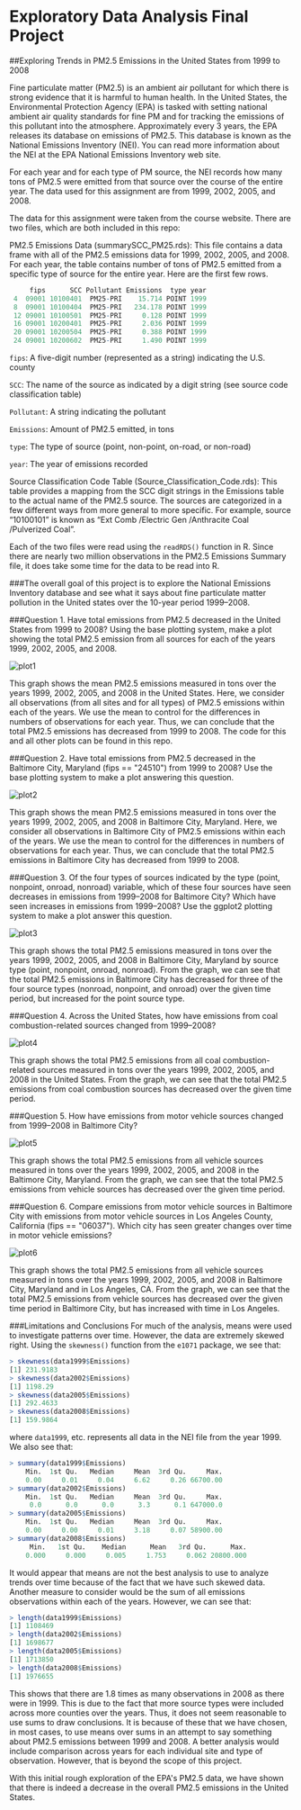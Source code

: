 # Exploratory Data Analysis Final Project
 
##Exploring Trends in PM2.5 Emissions in the United States from 1999 to 2008
 
 
Fine particulate matter (PM2.5) is an ambient air pollutant for which there is strong evidence that it is harmful to human health. In the United States, the Environmental Protection Agency (EPA) is tasked with setting national ambient air quality standards for fine PM and for tracking the emissions of this pollutant into the atmosphere. Approximately every 3 years, the EPA releases its database on emissions of PM2.5. This database is known as the National Emissions Inventory (NEI). You can read more information about the NEI at the EPA National Emissions Inventory web site.

For each year and for each type of PM source, the NEI records how many tons of PM2.5 were emitted from that source over the course of the entire year. The data used for this assignment are from 1999, 2002, 2005, and 2008.

The data for this assignment were taken from the course website. There are two files, which are both included in this repo:

PM2.5 Emissions Data (summarySCC_PM25.rds): This file contains a data frame with all of the PM2.5 emissions data for 1999, 2002, 2005, and 2008. For each year, the table contains number of tons of PM2.5 emitted from a specific type of source for the entire year. Here are the first few rows.

```R
     fips      SCC Pollutant Emissions  type year
 4  09001 10100401  PM25-PRI    15.714 POINT 1999
 8  09001 10100404  PM25-PRI   234.178 POINT 1999
 12 09001 10100501  PM25-PRI     0.128 POINT 1999
 16 09001 10200401  PM25-PRI     2.036 POINT 1999
 20 09001 10200504  PM25-PRI     0.388 POINT 1999
 24 09001 10200602  PM25-PRI     1.490 POINT 1999
```

`fips`: A five-digit number (represented as a string) indicating the U.S. county

`SCC`: The name of the source as indicated by a digit string (see source code classification table)

`Pollutant`: A string indicating the pollutant

`Emissions`: Amount of PM2.5 emitted, in tons

`type`: The type of source (point, non-point, on-road, or non-road)

`year`: The year of emissions recorded

Source Classification Code Table (Source_Classification_Code.rds): This table provides a mapping from the SCC digit strings in the Emissions table to the actual name of the PM2.5 source. The sources are categorized in a few different ways from more general to more specific. For example, source “10100101” is known as “Ext Comb /Electric Gen /Anthracite Coal /Pulverized Coal”.

Each of the two files were read using the `readRDS()` function in R. Since there are nearly two million observations in the PM2.5 Emissions Summary file, it does take some time for the data to be read into R. 

###The overall goal of this project is to explore the National Emissions Inventory database and see what it says about fine particulate matter pollution in the United states over the 10-year period 1999–2008. 

###Question 1. Have total emissions from PM2.5 decreased in the United States from 1999 to 2008? Using the base plotting system, make a plot showing the total PM2.5 emission from all sources for each of the years 1999, 2002, 2005, and 2008.

![plot1](https://github.com/carahubbell/ExploratoryDataAnalysisFinalProject/blob/master/plot1.png)

This graph shows the mean PM2.5 emissions measured in tons over the years 1999, 2002, 2005, and 2008 in the United States. Here, we consider all observations (from all sites and for all types) of PM2.5 emissions within each of the years. We use the mean to control for the differences in numbers of observations for each year. Thus, we can conclude that the total PM2.5 emissions has decreased from 1999 to 2008. The code for this and all other plots can be found in this repo.

###Question 2. Have total emissions from PM2.5 decreased in the Baltimore City, Maryland (fips == "24510") from 1999 to 2008? Use the base plotting system to make a plot answering this question.

![plot2](https://github.com/carahubbell/ExploratoryDataAnalysisFinalProject/blob/master/plot2.png)

This graph shows the mean PM2.5 emissions measured in tons over the years 1999, 2002, 2005, and 2008 in Baltimore City, Maryland. Here, we consider all observations in Baltimore City of PM2.5 emissions within each of the years. We use the mean to control for the differences in numbers of observations for each year. Thus, we can conclude that the total PM2.5 emissions in Baltimore City has decreased from 1999 to 2008.

###Question 3. Of the four types of sources indicated by the type (point, nonpoint, onroad, nonroad) variable, which of these four sources have seen decreases in emissions from 1999–2008 for Baltimore City? Which have seen increases in emissions from 1999–2008? Use the ggplot2 plotting system to make a plot answer this question.

![plot3](https://github.com/carahubbell/ExploratoryDataAnalysisFinalProject/blob/master/plot3.png)

This graph shows the total PM2.5 emissions measured in tons over the years 1999, 2002, 2005, and 2008 in Baltimore City, Maryland by source type (point, nonpoint, onroad, nonroad). From the graph, we can see that the total PM2.5 emissions in Baltimore City has decreased for three of the four source types (nonroad, nonpoint, and onroad) over the given time period, but increased for the point source type.

###Question 4. Across the United States, how have emissions from coal combustion-related sources changed from 1999–2008?

![plot4](https://github.com/carahubbell/ExploratoryDataAnalysisFinalProject/blob/master/plot4.png)

This graph shows the total PM2.5 emissions from all coal combustion-related sources measured in tons over the years 1999, 2002, 2005, and 2008 in the United States. From the graph, we can see that the total PM2.5 emissions from coal combustion sources has decreased over the given time period.

###Question 5. How have emissions from motor vehicle sources changed from 1999–2008 in Baltimore City?

![plot5](https://github.com/carahubbell/ExploratoryDataAnalysisFinalProject/blob/master/plot5.png)

This graph shows the total PM2.5 emissions from all vehicle sources measured in tons over the years 1999, 2002, 2005, and 2008 in the Baltimore City, Maryland. From the graph, we can see that the total PM2.5 emissions from vehicle sources has decreased over the given time period.

###Question 6. Compare emissions from motor vehicle sources in Baltimore City with emissions from motor vehicle sources in Los Angeles County, California (fips == "06037"). Which city has seen greater changes over time in motor vehicle emissions?

![plot6](https://github.com/carahubbell/ExploratoryDataAnalysisFinalProject/blob/master/plot6.png)

This graph shows the total PM2.5 emissions from all vehicle sources measured in tons over the years 1999, 2002, 2005, and 2008 in Baltimore City, Maryland and in Los Angeles, CA. From the graph, we can see that the total PM2.5 emissions from vehicle sources has decreased over the given time period in Baltimore City, but has increased with time in Los Angeles.

###Limitations and Conclusions 
For much of the analysis, means were used to investigate patterns over time. However, the data are extremely skewed right. Using the `skewness()` function from the `e1071` package, we see that:

```R
> skewness(data1999$Emissions)
[1] 231.9183
> skewness(data2002$Emissions)
[1] 1198.29
> skewness(data2005$Emissions)
[1] 292.4633
> skewness(data2008$Emissions)
[1] 159.9864
```
where `data1999`, etc. represents all data in the NEI file from the year 1999. We also see that:

```R
> summary(data1999$Emissions)
    Min.  1st Qu.   Median     Mean  3rd Qu.     Max. 
    0.00     0.01     0.04     6.62     0.26 66700.00 
> summary(data2002$Emissions)
    Min.  1st Qu.   Median     Mean  3rd Qu.     Max. 
     0.0      0.0      0.0      3.3      0.1 647000.0 
> summary(data2005$Emissions)
    Min.  1st Qu.   Median     Mean  3rd Qu.     Max. 
    0.00     0.00     0.01     3.18     0.07 58900.00 
> summary(data2008$Emissions)
     Min.   1st Qu.    Median      Mean   3rd Qu.      Max. 
    0.000     0.000     0.005     1.753     0.062 20800.000 
```

It would appear that means are not the best analysis to use to analyze trends over time because of the fact that we have such skewed data. Another measure to consider would be the sum of all emissions observations within each of the years. However, we can see that:

```R
> length(data1999$Emissions)
[1] 1108469
> length(data2002$Emissions)
[1] 1698677
> length(data2005$Emissions)
[1] 1713850
> length(data2008$Emissions)
[1] 1976655
```

This shows that there are 1.8 times as many observations in 2008 as there were in 1999. This is due to the fact that more source types were included across more counties over the years. Thus, it does not seem reasonable to use sums to draw conclusions. It is because of these that we have chosen, in most cases, to use means over sums in an attempt to say something about PM2.5 emissions between 1999 and 2008. A better analysis would include comparison across years for each individual site and type of observation. However, that is beyond the scope of this project.

With this initial rough exploration of the EPA's PM2.5 data, we have shown that there is indeed a decrease in the overall PM2.5 emissions in the United States. 